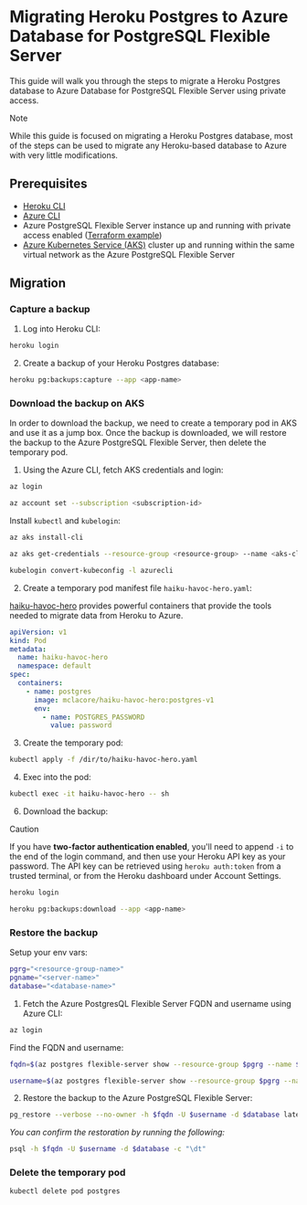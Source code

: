# Migrating Heroku Postgres to Azure Database for PostgreSQL Flexible Server

This guide will walk you through the steps to migrate a Heroku Postgres database to Azure Database for PostgreSQL Flexible Server using private access.

> [!NOTE]
> While this guide is focused on migrating a Heroku Postgres database, most of the steps can be used to migrate any Heroku-based database to Azure with very little modifications.

## Prerequisites

- [Heroku CLI](https://devcenter.heroku.com/articles/heroku-cli#troubleshooting-the-heroku-cli)
- [Azure CLI](https://learn.microsoft.com/en-us/cli/azure/install-azure-cli)
- Azure PostgreSQL Flexible Server instance up and running with private access enabled ([Terraform example](https://github.com/massdriver-cloud/azure-postgresql-flexible-server))
- [Azure Kubernetes Service (AKS)](/guides/k8s.md#create-a-kubernetes-cluster) cluster up and running within the same virtual network as the Azure PostgreSQL Flexible Server

## Migration

### Capture a backup

1. Log into Heroku CLI:

```bash
heroku login
```

2. Create a backup of your Heroku Postgres database:

```bash
heroku pg:backups:capture --app <app-name>
```

### Download the backup on AKS

In order to download the backup, we need to create a temporary pod in AKS and use it as a jump box. Once the backup is downloaded, we will restore the backup to the Azure PostgreSQL Flexible Server, then delete the temporary pod.

1. Using the Azure CLI, fetch AKS credentials and login:

```bash
az login
```

```bash
az account set --subscription <subscription-id>
```

Install `kubectl` and `kubelogin`:

```bash
az aks install-cli
```

```bash
az aks get-credentials --resource-group <resource-group> --name <aks-cluster-name> --overwrite-existing
```

```bash
kubelogin convert-kubeconfig -l azurecli
```

2. Create a temporary pod manifest file `haiku-havoc-hero.yaml`:

[haiku-havoc-hero](https://github.com/mclacore/haiku-havoc-hero) provides powerful containers that provide the tools needed to migrate data from Heroku to Azure.

```yaml
apiVersion: v1
kind: Pod
metadata:
  name: haiku-havoc-hero
  namespace: default
spec:
  containers:
    - name: postgres
      image: mclacore/haiku-havoc-hero:postgres-v1
      env:
        - name: POSTGRES_PASSWORD
          value: password
```

3. Create the temporary pod:

```bash
kubectl apply -f /dir/to/haiku-havoc-hero.yaml
```

4. Exec into the pod:

```bash
kubectl exec -it haiku-havoc-hero -- sh
```

6. Download the backup:

> [!CAUTION]
> If you have **two-factor authentication enabled**, you'll need to append `-i` to the end of the login command, and then use your Heroku API key as your password. The API key can be retrieved using `heroku auth:token` from a trusted terminal, or from the Heroku dashboard under Account Settings.

```bash
heroku login
```

```bash
heroku pg:backups:download --app <app-name>
```

### Restore the backup

Setup your env vars:

```bash
pgrg="<resource-group-name>"
pgname="<server-name>"
database="<database-name>"
```

1. Fetch the Azure PostgresQL Flexible Server FQDN and username using Azure CLI:

```bash
az login
```

Find the FQDN and username:

```bash
fqdn=$(az postgres flexible-server show --resource-group $pgrg --name $pgname --query "fullyQualifiedDomainName" --output tsv)
```

```bash
username=$(az postgres flexible-server show --resource-group $pgrg --name $pgname --query "administratorLogin" --output tsv)
```

2. Restore the backup to the Azure PostgreSQL Flexible Server:

```bash
pg_restore --verbose --no-owner -h $fqdn -U $username -d $database latest.dump
```

_You can confirm the restoration by running the following:_

```bash
psql -h $fqdn -U $username -d $database -c "\dt"
```

### Delete the temporary pod

```bash
kubectl delete pod postgres
```
